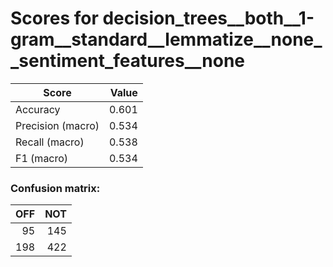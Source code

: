 # Scores for decision_trees__both__1-gram__standard__lemmatize__none__sentiment_features__none
|      Score      |Value|
|-----------------|----:|
|Accuracy         |0.601|
|Precision (macro)|0.534|
|Recall (macro)   |0.538|
|F1 (macro)       |0.534|

### Confusion matrix:
|OFF|NOT|
|--:|--:|
| 95|145|
|198|422|

